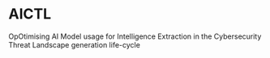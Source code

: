 # AICTL
OpOtimising AI Model usage for Intelligence Extraction in the Cybersecurity Threat Landscape generation life-cycle
